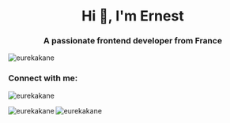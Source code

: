 <h1 align="center">Hi 👋, I'm Ernest</h1>
<h3 align="center">A passionate frontend developer from France</h3>

<p align="left"> <img src="https://komarev.com/ghpvc/?username=eurekakane&label=Profile%20views&color=0e75b6&style=flat" alt="eurekakane" /> </p>



<h3 align="left">Connect with me:</h3>
<p align="left">
</p>





<p>&nbsp;<img align="left" src="https://github-readme-stats.vercel.app/api?username=eurekakane&show_icons=true&locale=en" alt="eurekakane" /></p>
<p><img align="left" src="https://github-readme-streak-stats.herokuapp.com/?user=eurekakane&" alt="eurekakane" /></p>
<p><img align="left" src="https://github-readme-stats.vercel.app/api/top-langs?username=eurekakane&show_icons=true&locale=en&layout=compact" alt="eurekakane" /></p>
